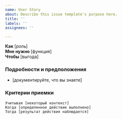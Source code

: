 ```yaml
---
name: User Story
about: Describe this issue template's purpose here.
title: ''
labels: ''
assignees: ''

---
```


**Как** [роль]  
 **Мне нужно** [функция]  
 **Чтобы** [выгода]  
   
 ### Подробности и предположения
 * [документируйте, что вы знаете]
   
 ### Критерии приемки  
   
 ```gherkin
Учитывая [некоторый контекст]
 Когда [определенное действие выполнено]
 Тогда [результат действия наблюдается]
 ```
